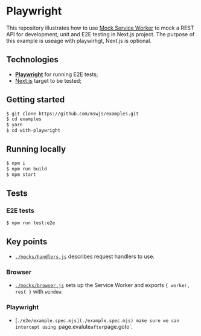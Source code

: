 # Playwright

This repository illustrates how to use [Mock Service Worker](https://github.com/mswjs/msw) to mock a REST API for development, unit and E2E testing in Next.js project. The purpose of this example is useage with playwirhgt, Next.js is optional.

## Technologies

- [**Playwright**](https://playwright.dev/) for running E2E tests;
- [Next.js](https://nextjs.org/) target to be tested;

## Getting started

```bash
$ git clone https://github.com/mswjs/examples.git
$ cd examples
$ yarn
$ cd with-playwright
```

## Running locally

```bash
$ npm i
$ npm run build
$ npm start
```

## Tests

### E2E tests

```bash
$ npm run test:e2e
```

## Key points

- [`./mocks/handlers.js`](./mocks/handlers.js) describes request handlers to use.

### Browser

- [`./mocks/browser.js`](./mocks/browser.js) sets up the Service Worker and exports `{ worker, rest }` with `window`.

### Playwright

- [`./e2e/example.spec.mjs](./example.spec.mjs) make sure we can intercept using `page.evalute` after `page.goto`.
